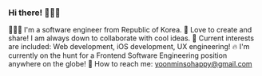 ### Hi there! 👋👋👋 

 🙋🏻‍♀️ I'm a software engineer from Republic of Korea. 
 🤍 Love to create and share! I am always down to collaborate with cool ideas. 
 🧩 Current interests are included: Web development, iOS development, UX engineering!
 🔥 I'm currently on the hunt for a Frontend Software Engineering position anywhere on the globe!
 📩 How to reach me: yoonminsohappy@gmail.com



<!--
**yoonminsohappy/yoonminsohappy** is a ✨ _special_ ✨ repository because its `README.md` (this file) appears on your GitHub profile.

Here are some ideas to get you started:

- 🔭 I’m currently working on ...
- 🌱 I’m currently learning ...
- 👯 I’m looking to collaborate on ...
- 🤔 I’m looking for help with ...
- 💬 Ask me about ...
- 📫 How to reach me: ...
- 😄 Pronouns: ...
- ⚡ Fun fact: ...
-->
